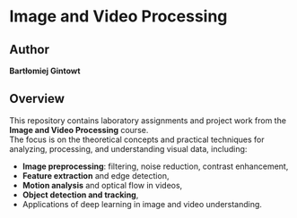 # Image and Video Processing

## Author
**Bartłomiej Gintowt**

## Overview
This repository contains laboratory assignments and project work from the **Image and Video Processing** course.  
The focus is on the theoretical concepts and practical techniques for analyzing, processing, and understanding visual data, including:

- **Image preprocessing**: filtering, noise reduction, contrast enhancement,  
- **Feature extraction** and edge detection,  
- **Motion analysis** and optical flow in videos,  
- **Object detection and tracking**,  
- Applications of deep learning in image and video understanding.  